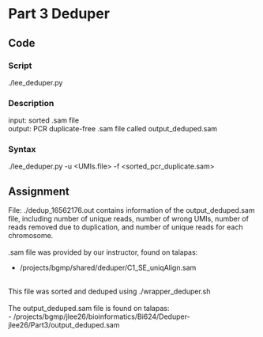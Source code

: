 # Part 3 Deduper

## Code
### Script
./lee_deduper.py

### Description
input: sorted .sam file <br/>
output: PCR duplicate-free .sam file called output_deduped.sam

### Syntax
./lee_deduper.py -u <UMIs.file> -f <sorted_pcr_duplicate.sam>

## Assignment
File: ./dedup_16562176.out contains information of the output_deduped.sam file, including number of unique reads, number of wrong UMIs, number of reads removed due to duplication, and number of unique reads for each chromosome.<br/>
<br/>
.sam file was provided by our instructor, found on talapas:
- /projects/bgmp/shared/deduper/C1_SE_uniqAlign.sam <br/>
<br/>
This file was sorted and deduped using ./wrapper_deduper.sh <br/>
<br/>
The output_deduped.sam file is found on talapas:<br/>
- /projects/bgmp/jlee26/bioinformatics/Bi624/Deduper-jlee26/Part3/output_deduped.sam

